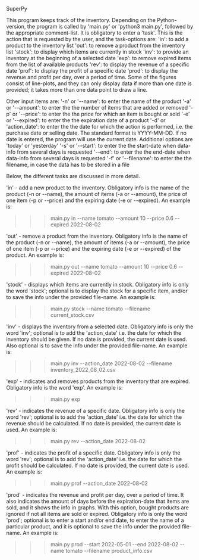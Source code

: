 SuperPy

This program keeps track of the inventory. Depending on the Python-version, the program is called by 'main.py' or 'python3 main.py', followed by the appropriate comment-list. It is obligatory to enter a 'task'. This is the action that is requested by the user, and the task-options are:
'in': to add a product to the inventory list
'out': to remove a product from the inventory list
'stock': to display which items are currently in stock
'inv': to provide an inventory at the beginning of a selected date
'exp': to remove expired items from the list of available products
'rev': to display the revenue of a specific date
'prof': to display the profit of a specific date
'prod': to display the revenue and profit per day, over a period of time. Some of the figures consist of line-plots, and they can only display data if more than one date is provided; it takes more than one data point to draw a line.

Other input items are:
'-n' or '--name': to enter the name of the product
'-a' or '--amount': to enter the the number of items that are added or removed
'-p' or '--price': to enter the the price for which an item is bought or sold
'-e' or '--expired': to enter the the expiration date of a product
'-d' or 'action_date': to enter the the date for which the action is performed, i.e. the purchase date or selling date. The standard format is YYYY-MM-DD. If no date is entered, the program will use the current date. Additional options are 'today' or 'yesterday'
'-s' or '--start': to enter the the start-date when data-info from several days is requested
'--end': to enter the the end-date when data-info from several days is requested
'-f' or '--filename': to enter the the filename, in case the data has to be stored in a file

Below, the different tasks are discussed in more detail.

'in' - add a new product to the inventory.
Obligatory info is the name of the product (-n or --name), the amount of items (-a or --amount), the price of one item (-p or --price) and the expiring date (-e or --expired). An example is:

> > > main.py in --name tomato --amount 10 --price 0.6 --expired 2022-08-02

'out' - remove a product from the inventory.
Obligatory info is the name of the product (-n or --name), the amount of items (-a or --amount), the price of one item (-p or --price) and the expiring date (-e or --expired) of the product. An example is:

> > > main.py out --name tomato --amount 10 --price 0.6 --expired 2022-08-02

'stock' - displays which items are currently in stock.
Obligatory info is only the word 'stock'; optional is to display the stock for a specific item, and/or to save the info under the provided file-name. An example is:

> > > main.py stock --name tomato --filename current_stock.csv

'inv' - displays the inventory from a selected date.
Obligatory info is only the word 'inv'; optional is to add the 'action_date' i.e. the date for which the inventory should be given. If no date is provided, the current date is used. Also optional is to save the info under the provided file-name. An example is:

> > > main.py inv --action_date 2022-08-02 --filename inventory_2022_08_02.csv

'exp' - indicates and removes products from the inventory that are expired.
Obligatory info is the word 'exp'. An example is:

> > > main.py exp

'rev' - indicates the revenue of a specific date.
Obligatory info is only the word 'rev'; optional is to add the 'action_date' i.e. the date for which the revenue should be calculated. If no date is provided, the current date is used. An example is:

> > > main.py rev --action_date 2022-08-02

'prof' - indicates the profit of a specific date.
Obligatory info is only the word 'rev'; optional is to add the 'action_date' i.e. the date for which the profit should be calculated. If no date is provided, the current date is used. An example is:

> > > main.py prof --action_date 2022-08-02

'prod' - indicates the revenue and profit per day, over a period of time. It also indicates the amount of days before the expiration-date that items are sold, and it shows the info in graphs. With this option, bought products are ignored if not all items are sold or expired.
Obligatory info is only the word 'prod'; optional is to enter a start and/or end date, to enter the name of a particular product, and it is optional to save the info under the provided file-name. An example is:

> > > main.py prod --start 2022-05-01 --end 2022-08-02 --name tomato --filename product_info.csv
